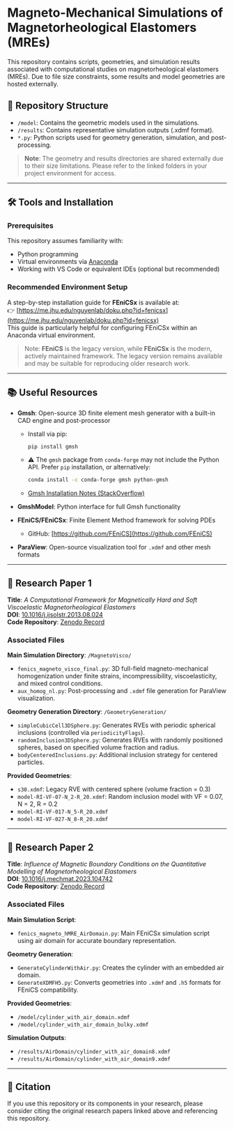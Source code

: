 # Magneto-Mechanical Simulations of Magnetorheological Elastomers (MREs)

This repository contains scripts, geometries, and simulation results associated with computational studies on magnetorheological elastomers (MREs). Due to file size constraints, some results and model geometries are hosted externally.

## 📁 Repository Structure

- `/model`: Contains the geometric models used in the simulations.
- `/results`: Contains representative simulation outputs (.xdmf format).
- `*.py`: Python scripts used for geometry generation, simulation, and post-processing.

> **Note**: The geometry and results directories are shared externally due to their size limitations. Please refer to the linked folders in your project environment for access.

---

## 🛠 Tools and Installation

### Prerequisites

This repository assumes familiarity with:

- Python programming
- Virtual environments via [Anaconda](https://www.anaconda.com/)
- Working with VS Code or equivalent IDEs (optional but recommended)

### Recommended Environment Setup

A step-by-step installation guide for **FEniCSx** is available at:  
👉 [https://me.jhu.edu/nguyenlab/doku.php?id=fenicsx](https://me.jhu.edu/nguyenlab/doku.php?id=fenicsx)  
This guide is particularly helpful for configuring FEniCSx within an Anaconda virtual environment.

> Note: **FEniCS** is the legacy version, while **FEniCSx** is the modern, actively maintained framework. The legacy version remains available and may be suitable for reproducing older research work.

---

## 📚 Useful Resources

- **Gmsh**: Open-source 3D finite element mesh generator with a built-in CAD engine and post-processor  
  - Install via pip:  
    ```bash
    pip install gmsh
    ```
  - ⚠️ The `gmsh` package from `conda-forge` may not include the Python API. Prefer `pip` installation, or alternatively:  
    ```bash
    conda install -c conda-forge gmsh python-gmsh
    ```
  - [Gmsh Installation Notes (StackOverflow)](https://stackoverflow.com/questions/70947216/python-cant-use-gmsh-after-installing-via-pip-and-conda)

- **GmshModel**: Python interface for full Gmsh functionality  
- **FEniCS/FEniCSx**: Finite Element Method framework for solving PDEs  
  - GitHub: [https://github.com/FEniCS](https://github.com/FEniCS)
- **ParaView**: Open-source visualization tool for `.xdmf` and other mesh formats

---

## 📄 Research Paper 1

**Title**: *A Computational Framework for Magnetically Hard and Soft Viscoelastic Magnetorheological Elastomers*  
**DOI**: [10.1016/j.ijsolstr.2013.08.024](https://doi.org/10.1016/j.ijsolstr.2013.08.024)  
**Code Repository**: [Zenodo Record](https://zenodo.org/records/5543516)

### Associated Files

**Main Simulation Directory**: `/MagnetoVisco/`

- `fenics_magneto_visco_final.py`: 3D full-field magneto-mechanical homogenization under finite strains, incompressibility, viscoelasticity, and mixed control conditions.
- `aux_homog_nl.py`: Post-processing and `.xdmf` file generation for ParaView visualization.

**Geometry Generation Directory**: `/GeometryGeneration/`

- `simpleCubicCell3DSphere.py`: Generates RVEs with periodic spherical inclusions (controlled via `periodicityFlags`).
- `randomInclusion3DSphere.py`: Generates RVEs with randomly positioned spheres, based on specified volume fraction and radius.
- `bodyCenteredInclusions.py`: Additional inclusion strategy for centered particles.

**Provided Geometries**:

- `s30.xdmf`: Legacy RVE with centered sphere (volume fraction = 0.3)
- `model-RI-VF-07-N_2-R_20.xdmf`: Random inclusion model with VF = 0.07, N = 2, R = 0.2
- `model-RI-VF-017-N_5-R_20.xdmf`
- `model-RI-VF-027-N_8-R_20.xdmf`

---

## 📄 Research Paper 2

**Title**: *Influence of Magnetic Boundary Conditions on the Quantitative Modelling of Magnetorheological Elastomers*  
**DOI**: [10.1016/j.mechmat.2023.104742](https://doi.org/10.1016/j.mechmat.2023.104742)  
**Code Repository**: [Zenodo Record](https://zenodo.org/records/8129310)

### Associated Files

**Main Simulation Script**:

- `fenics_magneto_hMRE_AirDomain.py`: Main FEniCSx simulation script using air domain for accurate boundary representation.

**Geometry Generation**:

- `GenerateCylinderWithAir.py`: Creates the cylinder with an embedded air domain.
- `GenerateXDMFH5.py`: Converts geometries into `.xdmf` and `.h5` formats for FEniCS compatibility.

**Provided Geometries**:

- `/model/cylinder_with_air_domain.xdmf`
- `/model/cylinder_with_air_domain_bulky.xdmf`

**Simulation Outputs**:

- `/results/AirDomain/cylinder_with_air_domain8.xdmf`
- `/results/AirDomain/cylinder_with_air_domain9.xdmf`

---

## 🧪 Citation

If you use this repository or its components in your research, please consider citing the original research papers linked above and referencing this repository.
